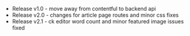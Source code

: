 * Release v1.0 - move away from contentful to backend api
* Release v2.0 - changes for article page routes and minor css fixes
* Release v2.1 - ck editor word count and minor featured image issues fixed
